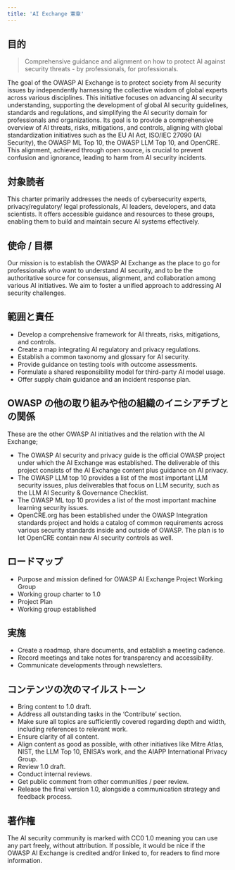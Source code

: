 ```yaml
---
title: 'AI Exchange 憲章'
---
```

## 目的
>Comprehensive guidance and alignment on how to protect AI against security threats - by professionals, for professionals.

The goal of the OWASP AI Exchange is to protect society from AI security issues by independently harnessing the collective wisdom of global experts across various disciplines. This initiative focuses on advancing AI security understanding, supporting the development of global AI security guidelines, standards and regulations, and simplifying the AI security domain for professionals and organizations. Its goal is to provide a comprehensive overview of AI threats, risks, mitigations, and controls, aligning with global standardization initiatives such as the EU AI Act, ISO/IEC 27090 (AI Security), the OWASP ML Top 10, the OWASP LLM Top 10, and OpenCRE. This alignment, achieved through open source, is crucial to prevent confusion and ignorance, leading to harm from AI security incidents.

## 対象読者
This charter primarily addresses the needs of cybersecurity experts, privacy/regulatory/ legal professionals, AI leaders, developers, and data scientists. It offers accessible guidance and resources to these groups, enabling them to build and maintain secure AI systems effectively.

## 使命 / 目標
Our mission is to establish the OWASP AI Exchange as the place to go for professionals who want to understand AI security, and to be the authoritative source for consensus, alignment, and collaboration among various AI initiatives. We aim to foster a unified approach to addressing AI security challenges.

## 範囲と責任
- Develop a comprehensive framework for AI threats, risks, mitigations, and controls.
- Create a map integrating AI regulatory and privacy regulations.
- Establish a common taxonomy and glossary for AI security.
- Provide guidance on testing tools with outcome assessments.
- Formulate a shared responsibility model for third-party AI model usage.
- Offer supply chain guidance and an incident response plan.

## OWASP の他の取り組みや他の組織のイニシアチブとの関係
These are the other OWASP AI initiatives and the relation with the AI Exchange;
- The OWASP AI security and privacy guide is the official OWASP project under which the AI Exchange was established. The deliverable of this project consists of the AI Exchange content plus guidance on AI privacy.
- The OWASP LLM top 10 provides a list of the most important LLM security issues, plus deliverables that focus on LLM security, such as the LLM AI Security & Governance Checklist.
- The OWASP ML top 10 provides a list of the most important machine learning security issues.
- OpenCRE.org has been established under the OWASP Integration standards project and holds a catalog of common requirements across various security standards inside and outside of OWASP. The plan is to let OpenCRE contain new AI security controls as well.

## ロードマップ
- Purpose and mission defined for OWASP AI Exchange Project Working Group
- Working group charter to 1.0
- Project Plan
- Working group established

## 実施
- Create a roadmap, share documents, and establish a meeting cadence.
- Record meetings and take notes for transparency and accessibility.
- Communicate developments through newsletters.

## コンテンツの次のマイルストーン
- Bring content to 1.0 draft.
- Address all outstanding tasks in the ‘Contribute’ section.
- Make sure all topics are sufficiently covered regarding depth and width, including references to relevant work.
- Ensure clarity of all content.
- Align content as good as possible, with other initiatives like Mitre Atlas, NIST, the LLM Top 10, ENISA’s work, and the AIAPP International Privacy Group.
- Review 1.0 draft.
- Conduct internal reviews.
- Get public comment from other communities / peer review.
- Release the final version 1.0, alongside a communication strategy and feedback process.

## 著作権
The AI security community is marked with CC0 1.0 meaning you can use any part freely, without attribution. If possible, it would be nice if the OWASP AI Exchange is credited and/or linked to, for readers to find more information.

